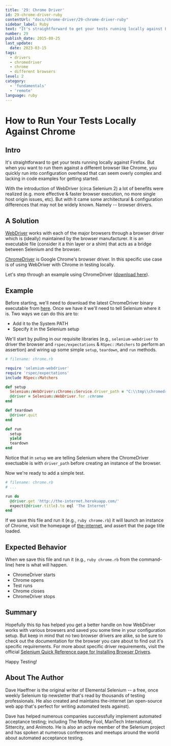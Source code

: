 ```yaml
---
title: '29: Chrome Driver'
id: 29-chrome-driver-ruby
contentUrl: "docs/chrome-driver/29-chrome-driver-ruby"
sidebar_label: Ruby 
text: "It's straightforward to get your tests running locally against Firefox. But when you want to run them against a different browser like Chrome, you quickly run into configuration overhead that can seem overly complex and lacking in code examples for getting started."
number: 29
publish_date: 2015-08-25
last_update:
  date: 2023-03-15
tags:
  - drivers
  - chromedriver
  - chrome
  - different browsers
level: 2
category:
  - 'fundamentals'
  - 'remote'
language: ruby
---
```


# How to Run Your Tests Locally Against Chrome

## Intro

It's straightforward to get your tests running locally against Firefox. But when you want to run them against a different browser like Chrome, you quickly run into configuration overhead that can seem overly complex and lacking in code examples for getting started. 

With the introduction of WebDriver (circa Selenium 2) a lot of benefits were realized (e.g. more effective & faster browser execution, no more single host origin issues, etc). But with it came some architectural & configuration differences that may not be widely known. Namely -- browser drivers.

## A Solution

[WebDriver](https://www.selenium.dev/documentation/webdriver/) works with each of the major browsers through a browser driver which is (ideally) maintained by the browser manufacturer. It is an executable file (consider it a thin layer or a shim) that acts as a bridge between Selenium and the browser. 

[ChromeDriver](https://chromedriver.chromium.org/downloads) is Google Chrome's browser driver. In this specific use case is of using WebDriver with Chrome in testing locally.

Let's step through an example using ChromeDriver ([download here](https://chromedriver.chromium.org/downloads)).

## Example

Before starting, we'll need to download the latest ChromeDriver binary executable from [here](http://chromedriver.storage.googleapis.com/index.html). Once we have it we'll need to tell Selenium where it is. Two ways we can do this are to:

+ Add it to the System PATH
+ Specify it in the Selenium setup

We'll start by pulling in our requisite libraries (e.g., `selenium-webdriver` to driver the browser and `rspec/expectations` & `RSpec::Matchers` to perform an assertion) and wiring up some simple `setup`, `teardown`, and `run` methods.

```ruby
# filename: chrome.rb

require 'selenium-webdriver'
require 'rspec/expectations'
include RSpec::Matchers

def setup
  Selenium::WebDriver::Chrome::Service.driver_path = "C:\\tmp\\chromedriver.exe"
  @driver = Selenium::WebDriver.for :chrome
end

def teardown
  @driver.quit
end

def run
  setup
  yield
  teardown
end
```

Notice that in `setup` we are telling Selenium where the ChromeDriver exectuable is with `driver_path` before creating an instance of the browser.

Now we're ready to add a simple test.

```ruby
# filename: chrome.rb
# ...

run do
  @driver.get 'http://the-internet.herokuapp.com/'
  expect(@driver.title).to eql 'The Internet'
end
```

If we save this file and run it (e.g., `ruby chrome.rb`) it will launch an instance of Chrome, visit the homepage of [the-internet](http://the-internet.herokuapp.com/), and assert that the page title loaded.

## Expected Behavior

When we save this file and run it (e.g., `ruby chrome.rb` from the command-line) here is what will happen.

+ ChromeDriver starts
+ Chrome opens
+ Test runs
+ Chrome closes
+ ChromeDriver stops

## Summary

Hopefully this tip has helped you get a better handle on how WebDriver works with various browsers and saved you some time in your configuration setup. But keep in mind that no two browser drivers are alike, so be sure to check out the documentation for the browser you care about to find out it's specific requirements. For more about specific driver requirements, visit the official [Selenium Quick Reference page for Installing Browser Drivers](https://www.selenium.dev/documentation/webdriver/getting_started/install_drivers/#quick-reference).

Happy Testing!

## About The Author

Dave Haeffner is the original writer of Elemental Selenium -- a free, once weekly Selenium tip newsletter that's read by thousands of testing professionals. He also created and maintains the-internet (an open-source web app that's perfect for writing automated tests against).

Dave has helped numerous companies successfully implement automated acceptance testing; including The Motley Fool, ManTech International, Sittercity, and Animoto. He is also an active member of the Selenium project and has spoken at numerous conferences and meetups around the world about automated acceptance testing.
